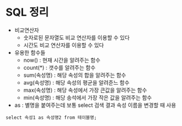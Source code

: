 # SQL 정리

* 비교연산자
  * 숫자로된 문자열도 비교 연산자를 이용할 수 있다
  * 시간도 비교 연산자를 이용할 수 있다
* 유용한 함수들
  * now() : 현재 시간을 알려주는 함수
  * count(*) : 갯수를 알려주는 함수
  * sum(속성명) : 해당 속성의 합을 알려주는 함수
  * avg(속성명) : 해당 속성의 평균을 알려준느 함수
  * max(속성명) : 해당 속성에서 가장 큰값을 알려주는 함수
  * min(속성명) : 해당 송석에서 가장 작은 값을 알려주는 함수
* as : 별명을 붙여주는데 보통 select 검색 결과 속성 이름을 변경할 때 사용

```mysql
select 속성1 as 속성명2 from 테이블명;
```

